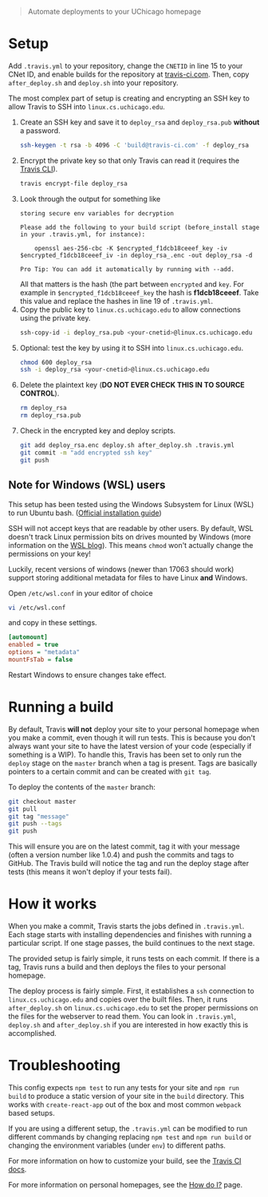 > Automate deployments to your UChicago homepage

# Setup

Add `.travis.yml` to your repository, change the `CNETID` in line 15 to your CNet ID, and enable builds for the repository at [travis-ci.com](https://travis-ci.com). Then, copy `after_deploy.sh` and `deploy.sh` into your repository. 

The most complex part of setup is creating and encrypting an SSH key to allow Travis to SSH into `linux.cs.uchicago.edu`.

1. Create an SSH key and save it to `deploy_rsa` and `deploy_rsa.pub` **without** a password.
    ```bash
    ssh-keygen -t rsa -b 4096 -C 'build@travis-ci.com' -f deploy_rsa
    ```
1. Encrypt the private key so that only Travis can read it (requires the [Travis CLI](https://github.com/travis-ci/travis.rb#installation)).
    ```bash
    travis encrypt-file deploy_rsa
    ```
1. Look through the output for something like
    ```text
    storing secure env variables for decryption

    Please add the following to your build script (before_install stage in your .travis.yml, for instance):

        openssl aes-256-cbc -K $encrypted_f1dcb18ceeef_key -iv $encrypted_f1dcb18ceeef_iv -in deploy_rsa_.enc -out deploy_rsa -d

    Pro Tip: You can add it automatically by running with --add.
    ```
    All that matters is the hash (the part between `encrypted` and `key`. For example in `$encrypted_f1dcb18ceeef_key` the hash is **f1dcb18ceeef**. Take this value and replace the hashes in line 19 of `.travis.yml`.
1. Copy the public key to `linux.cs.uchicago.edu` to allow connections using the private key.
    ```bash
    ssh-copy-id -i deploy_rsa.pub <your-cnetid>@linux.cs.uchicago.edu
    ```
1. Optional: test the key by using it to SSH into `linux.cs.uchicago.edu`.
    ```bash
    chmod 600 deploy_rsa
    ssh -i deploy_rsa <your-cnetid>@linux.cs.uchicago.edu
    ```
1. Delete the plaintext key (**DO NOT EVER CHECK THIS IN TO SOURCE CONTROL**).
    ```bash
    rm deploy_rsa
    rm deploy_rsa.pub
    ```
1. Check in the encrypted key and deploy scripts.
    ```bash
    git add deploy_rsa.enc deploy.sh after_deploy.sh .travis.yml
    git commit -m "add encrypted ssh key"
    git push
    ```

## Note for Windows (WSL) users

This setup has been tested using the Windows Subsystem for Linux (WSL) to run Ubuntu bash. ([Official installation guide](https://docs.microsoft.com/en-us/windows/wsl/install-win10))

SSH will not accept keys that are readable by other users. By default, WSL doesn't track Linux permission bits on drives mounted by Windows (more information on the [WSL blog](https://devblogs.microsoft.com/commandline/chmod-chown-wsl-improvements/)). This means `chmod` won't actually change the permissions on your key! 

Luckily, recent versions of windows (newer than 17063 should work) support storing additional metadata for files to have Linux **and** Windows.

Open `/etc/wsl.conf` in your editor of choice
```bash
vi /etc/wsl.conf
```
and copy in these settings.
```ini
[automount]
enabled = true
options = "metadata"
mountFsTab = false
```
Restart Windows to ensure changes take effect.

# Running a build

By default, Travis **will not** deploy your site to your personal homepage when you make a commit, even though it will run tests. This is because you don't always want your site to have the latest version of your code (especially if something is a WIP). To handle this, Travis has been set to only run the `deploy` stage on the `master` branch when a tag is present. Tags are basically pointers to a certain commit and can be created with `git tag`.

To deploy the contents of the `master` branch:

```bash
git checkout master
git pull
git tag "message"
git push --tags
git push
```
This will ensure you are on the latest commit, tag it with your message (often a version number like 1.0.4) and push the commits and tags to GitHub. The Travis build will notice the tag and run the deploy stage after tests (this means it won't deploy if your tests fail).

# How it works

When you make a commit, Travis starts the jobs defined in `.travis.yml`. Each stage starts with installing dependencies and finishes with running a particular script. If one stage passes, the build continues to the next stage. 

The provided setup is fairly simple, it runs tests on each commit.
If there is a tag, Travis runs a build and then deploys the files to your personal homepage.

The deploy process is fairly simple. First, it establishes a `ssh` connection to `linux.cs.uchicago.edu` and copies over the built files. Then, it runs `after_deploy.sh` on `linux.cs.uchicago.edu` to set the proper permissions on the files for the webserver to read them. You can look in `.travis.yml`, `deploy.sh` and `after_deploy.sh` if you are interested in how exactly this is accomplished.

# Troubleshooting
This config expects `npm test` to run any tests for your site and `npm run build` to produce a static version of your site in the `build` directory. This works with `create-react-app` out of the box and most common `webpack` based setups. 

If you are using a different setup, the `.travis.yml` can be modified to run different commands by changing replacing `npm test` and `npm run build` or changing the environment variables (under `env`) to different paths. 

For more information on how to customize your build, see the [Travis CI docs](https://docs.travis-ci.com/user/customizing-the-build).

For more information on personal homepages, see the [How do I?](https://howto.cs.uchicago.edu/techstaff:personal_homepage) page.

